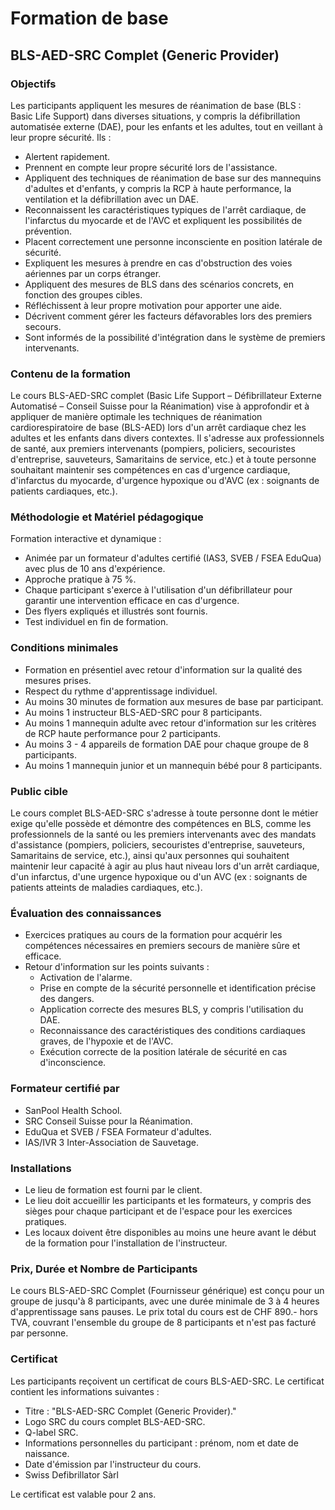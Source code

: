 # Formation de base

## BLS-AED-SRC Complet (Generic Provider)

### Objectifs

Les participants appliquent les mesures de réanimation de base (BLS : Basic Life Support) dans diverses situations, y compris la défibrillation automatisée externe (DAE), pour les enfants et les adultes, tout en veillant à leur propre sécurité. Ils :

- Alertent rapidement.
- Prennent en compte leur propre sécurité lors de l'assistance.
- Appliquent des techniques de réanimation de base sur des mannequins d'adultes et d'enfants, y compris la RCP à haute performance, la ventilation et la défibrillation avec un DAE.
- Reconnaissent les caractéristiques typiques de l'arrêt cardiaque, de l'infarctus du myocarde et de l'AVC et expliquent les possibilités de prévention.
- Placent correctement une personne inconsciente en position latérale de sécurité.
- Expliquent les mesures à prendre en cas d'obstruction des voies aériennes par un corps étranger.
- Appliquent des mesures de BLS dans des scénarios concrets, en fonction des groupes cibles.
- Réfléchissent à leur propre motivation pour apporter une aide.
- Décrivent comment gérer les facteurs défavorables lors des premiers secours.
- Sont informés de la possibilité d'intégration dans le système de premiers intervenants.

### Contenu de la formation

Le cours BLS-AED-SRC complet (Basic Life Support – Défibrillateur Externe Automatisé – Conseil Suisse pour la Réanimation) vise à approfondir et à appliquer de manière optimale les techniques de réanimation cardiorespiratoire de base (BLS-AED) lors d'un arrêt cardiaque chez les adultes et les enfants dans divers contextes. Il s'adresse aux professionnels de santé, aux premiers intervenants (pompiers, policiers, secouristes d'entreprise, sauveteurs, Samaritains de service, etc.) et à toute personne souhaitant maintenir ses compétences en cas d'urgence cardiaque, d'infarctus du myocarde, d'urgence hypoxique ou d'AVC (ex : soignants de patients cardiaques, etc.).

### Méthodologie et Matériel pédagogique

Formation interactive et dynamique :

- Animée par un formateur d'adultes certifié (IAS3, SVEB / FSEA EduQua) avec plus de 10 ans d'expérience.
- Approche pratique à 75 %.
- Chaque participant s'exerce à l'utilisation d'un défibrillateur pour garantir une intervention efficace en cas d'urgence.
- Des flyers expliqués et illustrés sont fournis.
- Test individuel en fin de formation.

### Conditions minimales

- Formation en présentiel avec retour d'information sur la qualité des mesures prises.
- Respect du rythme d'apprentissage individuel.
- Au moins 30 minutes de formation aux mesures de base par participant.
- Au moins 1 instructeur BLS-AED-SRC pour 8 participants.
- Au moins 1 mannequin adulte avec retour d'information sur les critères de RCP haute performance pour 2 participants.
- Au moins 3 - 4 appareils de formation DAE pour chaque groupe de 8 participants.
- Au moins 1 mannequin junior et un mannequin bébé pour 8 participants.

### Public cible

Le cours complet BLS-AED-SRC s'adresse à toute personne dont le métier exige qu'elle possède et démontre des compétences en BLS, comme les professionnels de la santé ou les premiers intervenants avec des mandats d'assistance (pompiers, policiers, secouristes d'entreprise, sauveteurs, Samaritains de service, etc.), ainsi qu'aux personnes qui souhaitent maintenir leur capacité à agir au plus haut niveau lors d'un arrêt cardiaque, d'un infarctus, d'une urgence hypoxique ou d'un AVC (ex : soignants de patients atteints de maladies cardiaques, etc.).

### Évaluation des connaissances

- Exercices pratiques au cours de la formation pour acquérir les compétences nécessaires en premiers secours de manière sûre et efficace.
- Retour d'information sur les points suivants :
  - Activation de l'alarme.
  - Prise en compte de la sécurité personnelle et identification précise des dangers.
  - Application correcte des mesures BLS, y compris l'utilisation du DAE.
  - Reconnaissance des caractéristiques des conditions cardiaques graves, de l'hypoxie et de l'AVC.
  - Exécution correcte de la position latérale de sécurité en cas d'inconscience.

### Formateur certifié par

- SanPool Health School.
- SRC Conseil Suisse pour la Réanimation.
- EduQua et SVEB / FSEA Formateur d'adultes.
- IAS/IVR 3 Inter-Association de Sauvetage.

### Installations

- Le lieu de formation est fourni par le client.
- Le lieu doit accueillir les participants et les formateurs, y compris des sièges pour chaque participant et de l'espace pour les exercices pratiques.
- Les locaux doivent être disponibles au moins une heure avant le début de la formation pour l'installation de l'instructeur.

### Prix, Durée et Nombre de Participants

Le cours BLS-AED-SRC Complet (Fournisseur générique) est conçu pour un groupe de jusqu'à 8 participants, avec une durée minimale de 3 à 4 heures d'apprentissage sans pauses. Le prix total du cours est de CHF 890.- hors TVA, couvrant l'ensemble du groupe de 8 participants et n'est pas facturé par personne.

### Certificat

Les participants reçoivent un certificat de cours BLS-AED-SRC. Le certificat contient les informations suivantes :

- Titre : "BLS-AED-SRC Complet (Generic Provider)."
- Logo SRC du cours complet BLS-AED-SRC.
- Q-label SRC.
- Informations personnelles du participant : prénom, nom et date de naissance.
- Date d'émission par l'instructeur du cours.
- Swiss Defibrillator Sàrl

Le certificat est valable pour 2 ans.
